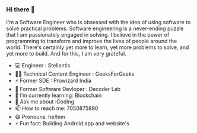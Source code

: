 ### Hi there 👋

I'm a Software Engineer who is obsessed with the idea of using software to solve practical problems. Software engineering is a never-ending puzzle that I am passionately engaged in solving. I believe in the power of programming to transform and improve the lives of people around the world. There's certainly yet more to learn, yet more problems to solve, and yet more to build. And for this, I am very grateful.
- 💻 Engineer : Stellantis
- 👨‍💻 Technical Content Engineer : GeeksForGeeks 
- ⚡ Former SDE : Prowizard India
- 🔭 Former Software Devloper : Decoder Lab 
- 🌱 I’m currently learning: Blockchain
- 💬 Ask me about :Coding
- 📫 How to reach me: 7050875890
- 😄 Pronouns: he/him
- ⚡ Fun fact: Building Android app and website's 

